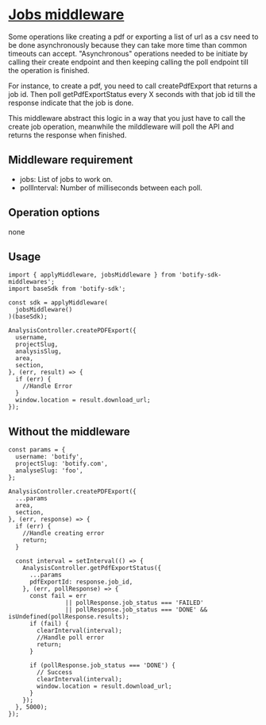 # [Jobs middleware](https://github.com/botify-labs/botify-sdk-js-middlewares/blob/master/src/middlewares/jobsMiddleware.js)

Some operations like creating a pdf or exporting a list of url as a csv need to be done asynchronously because they can take more time than common timeouts can accept. "Asynchronous" operations needed to be initiate by calling their create endpoint and then keeping calling the poll endpoint till the operation is finished.

For instance, to create a pdf, you need to call createPdfExport that returns a job id. Then poll getPdfExportStatus every X seconds with that job id till the response indicate that the job is done.

This middleware abstract this logic in a way that you just have to call the create job operation, meanwhile the milddleware will poll the API and returns the response when finished.


## Middleware requirement
- jobs: List of jobs to work on.
- pollInterval: Number of milliseconds between each poll.

## Operation options
none

## Usage
``` JS
import { applyMiddleware, jobsMiddleware } from 'botify-sdk-middlewares';
import baseSdk from 'botify-sdk';

const sdk = applyMiddleware(
  jobsMiddleware()
)(baseSdk);

AnalysisController.createPDFExport({
  username,
  projectSlug,
  analysisSlug,
  area,
  section,
}, (err, result) => {
  if (err) {
    //Handle Error
  }
  window.location = result.download_url;
});
```


## Without the middleware
``` JS
const params = {
  username: 'botify',
  projectSlug: 'botify.com',
  analyseSlug: 'foo',
};

AnalysisController.createPDFExport({
  ...params
  area,
  section,
}, (err, response) => {
  if (err) {
    //Handle creating error
    return;
  }

  const interval = setInterval(() => {
    AnalysisController.getPdfExportStatus({
      ...params
      pdfExportId: response.job_id,
    }, (err, pollResponse) => {
      const fail = err
                || pollResponse.job_status === 'FAILED'
                || pollResponse.job_status === 'DONE' && isUndefined(pollResponse.results);
      if (fail) {
        clearInterval(interval);
        //Handle poll error
        return;
      }

      if (pollResponse.job_status === 'DONE') {
        // Success
        clearInterval(interval);
        window.location = result.download_url;
      }
    });
  }, 5000);
});
```
